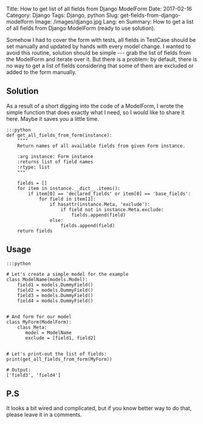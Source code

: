Title: How to get list of all fields from Django ModelForm
Date: 2017-02-16
Category: Django
Tags: Django, python
Slug: get-fields-from-django-modelform
Image: /images/django.jpg
Lang: en
Summary: How to get a list of all fields from Django ModelForm (ready to use solution).

Somehow I had to cover the form with tests, all fields in TestCase should be set manually and
updated by hands with every model change. I wanted to avoid this routine, solution should be simple
--- grab the list of fields from the ModelForm and iterate over it. But there is a problem: by
default, there is no way to get a list of fields considering that some of them are excluded or added
to the form manually.

## Solution

As a result of a short digging into the code of a ModelForm, I wrote the simple function that does
exactly what I need, so I would like to share it here. Maybe it saves you a little time.

```
:::python
def get_all_fields_from_form(instance):
    """"
    Return names of all available fields from given Form instance.

    :arg instance: Form instance
    :returns list of field names
    :rtype: list
    """

    fields = []
    for item in instance.__dict__.items():
        if item[0] == 'declared_fields' or item[0] == 'base_fields':
            for field in item[1]:
                if hasattr(instance.Meta, 'exclude'):
                    if field not in instance.Meta.exclude:
                        fields.append(field)
                else:
                    fields.append(field)
    return fields
```

## Usage

```
:::python

# Let's create a simple model for the example
class ModelName(models.Model):
    field1 = models.DummyField()
    field2 = models.DummyField()
    field3 = models.DummyField()
    field4 = models.DummyField()


# And form for our model
class MyForm(ModelForm):
    class Meta:
       model = ModelName
       exclude = [field1, field2]


# Let's print-out the list of fields:
print(get_all_fields_from_form(MyForm))

# Output:
['field3', 'field4']
```

## P.S

It looks a bit wired and complicated, but if you know better way to do that, please leave it in a
comments.
